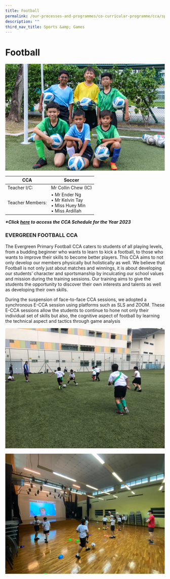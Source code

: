 ```yaml
---
title: Football
permalink: /our-processes-and-programmes/co-curricular-programme/cca/sports-n-games/football/
description: ""
third_nav_title: Sports &amp; Games
---
```

# **Football**

![](/images/CCA%20Photos/img_3142.jpg)

| CCA   	| Soccer   	|
|---	|---	|
|  Teacher I/C: 	| Mr Collin Chew (IC) 	|
| Teacher Members:  	| • Mr Ender Ng<br>• Mr Kelvin Tay<br> • Miss Huey Min<br>• Miss Ardillah<br>

**_\*Click&nbsp;[here](https://docs.google.com/document/d/19yQQeYbcNUBPsW_j2nrgEeGdv8sUMdf_e79um_QsFDM/edit)&nbsp;to access the CCA Schedule for the Year 2023_**  

### EVERGREEN FOOTBALL CCA

The Evergreen Primary Football CCA caters to students of all playing levels, from a budding beginner who wants to learn to kick a football, to those who wants to improve their skills to become better players. This CCA aims to not only develop our members physically but holistically as well. We believe that Football is not only just about matches and winnings, it is about developing our students’ character and sportsmanship by inculcating our school values and mission during the training sessions. Our training aims to give the students the opportunity to discover their own interests and talents as well as developing their own skills.

During the suspension of face-to-face CCA sessions, we adopted a synchronous E-CCA session using platforms such as SLS and ZOOM. These E-CCA sessions allow the students to continue to hone not only their individual set of skills but also, the cognitive aspect of football by learning the technical aspect and tactics through game analysis

![](/images/Soccer%201.jpg)

![](/images/Soccer%202.jpg)